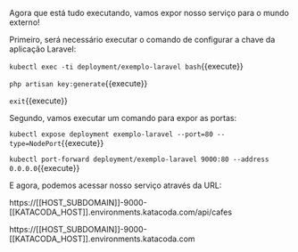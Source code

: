 Agora que está tudo executando, vamos expor nosso serviço para o mundo externo!

Primeiro, será necessário executar o comando de configurar a chave da aplicação Laravel:

`kubectl exec -ti deployment/exemplo-laravel bash`{{execute}}

`php artisan key:generate`{{execute}}

`exit`{{execute}}



Segundo, vamos executar um comando para expor as portas:

`kubectl expose deployment exemplo-laravel --port=80 --type=NodePort`{{execute}}

`kubectl port-forward deployment/exemplo-laravel 9000:80 --address 0.0.0.0`{{execute}}

E agora, podemos acessar nosso serviço através da URL:



https://[[HOST_SUBDOMAIN]]-9000-[[KATACODA_HOST]].environments.katacoda.com/api/cafes

https://[[HOST_SUBDOMAIN]]-9000-[[KATACODA_HOST]].environments.katacoda.com

